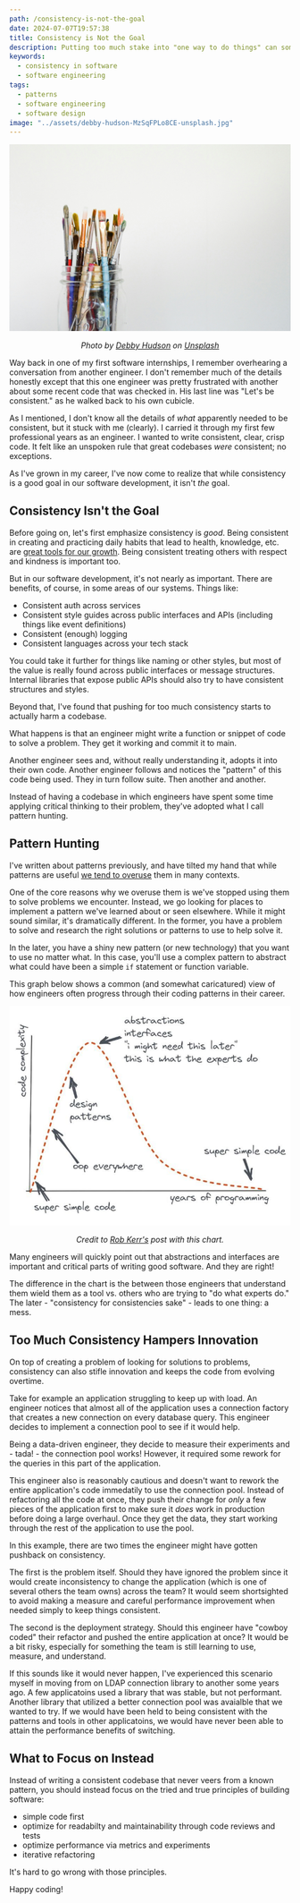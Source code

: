 ```yaml
---
path: /consistency-is-not-the-goal
date: 2024-07-07T19:57:38
title: Consistency is Not the Goal
description: Putting too much stake into "one way to do things" can sometimes lead to the lack of critical thinking and inability to take necessary risks.
keywords:
  - consistency in software
  - software engineering
tags:
  - patterns
  - software engineering
  - software design
image: "../assets/debby-hudson-MzSqFPLo8CE-unsplash.jpg" 
---
```


<center>

![](../assets/debby-hudson-MzSqFPLo8CE-unsplash.jpg)

<span class="credit">

<i> 
    
Photo by <a href="https://unsplash.com/@hudsoncrafted?utm_content=creditCopyText&utm_medium=referral&utm_source=unsplash">Debby Hudson</a> on <a href="https://unsplash.com/photos/mason-jar-of-paintbrush-lot-MzSqFPLo8CE?utm_content=creditCopyText&utm_medium=referral&utm_source=unsplash">Unsplash</a>

</i>

</span>

</center>

Way back in one of my first software internships, I remember overhearing a conversation from another engineer. I don't remember much of the details honestly except that this one engineer was pretty frustrated with another about some recent code that was checked in. His last line was "Let's be consistent." as he walked back to his own cubicle.

As I mentioned, I don't know all the details of _what_ apparently needed to be consistent, but it stuck with me (clearly). I carried it through my first few professional years as an engineer. I wanted to write consistent, clear, crisp code. It felt like an unspoken rule that great codebases _were_ consistent; no exceptions.

As I've grown in my career, I've now come to realize that while consistency is a good goal in our software development, it isn't _the_ goal.

## Consistency Isn't the Goal

Before going on, let's first emphasize consistency is _good_. Being consistent in creating and practicing daily habits that lead to health, knowledge, etc. are [great tools for our growth](https://dangoslen.me/blog/identity-goals-systems/). Being consistent treating others with respect and kindness is important too.

But in our software development, it's not nearly as important. There are benefits, of course, in some areas of our systems. Things like:

* Consistent auth across services
* Consistent style guides across public interfaces and APIs (including things like event definitions)
* Consistent (enough) logging 
* Consistent languages across your tech stack 

You could take it further for things like naming or other styles, but most of the value is really found across public interfaces or message structures. Internal libraries that expose public APIs should also try to have consistent structures and styles. 

Beyond that, I've found that pushing for too much consistency starts to actually harm a codebase.

What happens is that an engineer might write a function or snippet of code to solve a problem. They get it working and commit it to main.

Another engineer sees and, without really understanding it, adopts it into their own code. Another engineer follows and notices the "pattern" of this code being used. They in turn follow suite. Then another and another. 

Instead of having a codebase in which engineers have spent some time applying critical thinking to their problem, they've adopted what I call pattern hunting.

## Pattern Hunting

I've written about patterns previously, and have tilted my hand that while patterns are useful [we tend to overuse](https://dangoslen.me/blog/our-obsession-with-patterns/) them in many contexts. 

One of the core reasons why we overuse them is we've stopped using them to solve problems we encounter. Instead, we go looking for places to implement a pattern we've learned about or seen elsewhere. While it might sound similar, it's dramatically different. In the former, you have a problem to solve and research the right solutions or patterns to use to help solve it. 

In the later, you have a shiny new pattern (or new technology) that you want to use no matter what. In this case, you'll use a complex pattern to abstract what could have been a simple `if` statement or function variable. 

This graph below shows a common (and somewhat caricatured) view of how engineers often progress through their coding patterns in their career.

![](../assets/seniority-pattern-curve.jpeg)

<span class="credit">

<center>

<i>

Credit to [Rob Kerr's](https://www.linkedin.com/pulse/complexity-unlearning-curve-rob-kerr/) post with this chart.

</i>

</center>

</span>

Many engineers will quickly point out that abstractions and interfaces are important and critical parts of writing good software. And they are right! 

The difference in the chart is the between those engineers that understand them wield them as a tool vs. others who are trying to "do what experts do." The later - "consistency for consistencies sake" - leads to one thing: a mess.

## Too Much Consistency Hampers Innovation

On top of creating a problem of looking for solutions to problems, consistency can also stifle innovation and keeps the code from evolving overtime. 

Take for example an application struggling to keep up with load. An engineer notices that almost all of the application uses a connection factory that creates a new connection on every database query. This engineer decides to implement a connection pool to see if it would help. 

Being a data-driven engineer, they decide to measure their experiments and - tada! - the connection pool works! However, it required some rework for the queries in this part of the application. 

This engineer also is reasonably cautious and doesn't want to rework the entire application's code immedatily to use the connection pool. Instead of refactoring all the code at once, they push their change for _only_ a few pieces of the application first to make sure it _does_ work in production before doing a large overhaul. Once they get the data, they start working through the rest of the application to use the pool.

In this example, there are two times the engineer might have gotten pushback on consistency.

The first is the problem itself. Should they have ignored the problem since it would create inconsistency to change the application (which is one of several others the team owns) across the team? It would seem shortsighted to avoid making a measure and careful performance improvement when needed simply to keep things consistent.

The second is the deployment strategy. Should this engineer have "cowboy coded" their refactor and pushed the entire application at once? It would be a bit risky, especially for something the team is still learning to use, measure, and understand.

If this sounds like it would never happen, I've experienced this scenario myself in moving from on LDAP connection library to another some years ago. A few applicatoins used a library that was stable, but not performant. Another library that utilized a better connection pool was avaialble that we wanted to try. If we would have been held to being consistent with the patterns and tools in other applicatoins, we would have never been able to attain the performance benefits of switching.

## What to Focus on Instead

Instead of writing a consistent codebase that never veers from a known pattern, you should instead focus on the tried and true principles of building software:

* simple code first
* optimize for readabilty and maintainability through code reviews and tests
* optimize performance via metrics and experiments
* iterative refactoring

It's hard to go wrong with those principles.

Happy coding!




